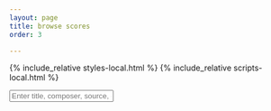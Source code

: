 ```yaml
---
layout: page
title: browse scores
order: 3

---
```


<script async src="https://www.googletagmanager.com/gtag/js?id=G-38882FHV3H"></script>
<script>
  window.dataLayer = window.dataLayer || [];
  function gtag(){dataLayer.push(arguments);}
  gtag('js', new Date());

  gtag('config', 'G-38882FHV3H');
</script>

{% include_relative styles-local.html %}
{% include_relative scripts-local.html %}

<input type="text" id="input" onkeyup="FreeTextSearch()" placeholder="Enter title, composer, source, or date"><span id="search-count"></span>

<div id="search-interface"></div>

<div id="list"></div>



